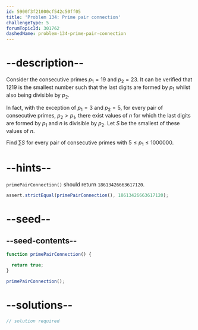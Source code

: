 ```yaml
---
id: 5900f3f21000cf542c50ff05
title: 'Problem 134: Prime pair connection'
challengeType: 5
forumTopicId: 301762
dashedName: problem-134-prime-pair-connection
---
```


# --description--

Consider the consecutive primes $p_1 = 19$ and $p_2 = 23$. It can be verified that 1219 is the smallest number such that the last digits are formed by $p_1$ whilst also being divisible by $p_2$.

In fact, with the exception of $p_1 = 3$ and $p_2 = 5$, for every pair of consecutive primes, $p_2 > p_1$, there exist values of $n$ for which the last digits are formed by $p_1$ and $n$ is divisible by $p_2$. Let $S$ be the smallest of these values of $n$.

Find $\sum{S}$ for every pair of consecutive primes with $5 ≤ p_1 ≤ 1000000$.

# --hints--

`primePairConnection()` should return `18613426663617120`.

```js
assert.strictEqual(primePairConnection(), 18613426663617120);
```

# --seed--

## --seed-contents--

```js
function primePairConnection() {

  return true;
}

primePairConnection();
```

# --solutions--

```js
// solution required
```
